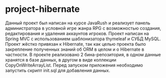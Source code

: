 # project-hibernate
Данный проект был написан на курсе JavaRush и реализует панель администратора в условной игре жанра RPG с возможностью создания, редактирования и удаления аккаунтов игроков. Проект написан на Spring MVC с использованием шаблонизатора thymeleaf и СУБД MySQL. Проект жёстко привязан к Hibernate, так как целью проекта было закрепление полученных знаний об ORM в целом и о Hibernate в частности. В проекте реализовано 2 бина-репозитория, в одном данные хранятся в базе данных, в другом в виде коллекции CopyOnWriteArrayList. Перед запуском приложения необходимо запустить скрипт init.sql для добавления данных.
